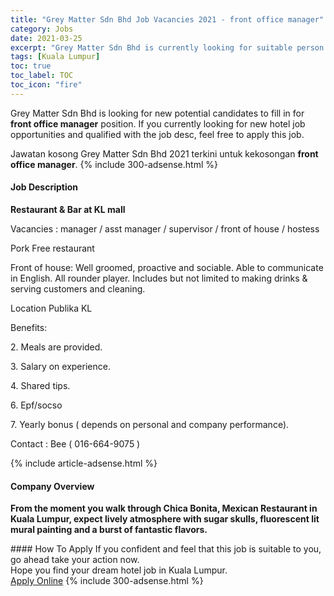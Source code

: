 ```yaml
---
title: "Grey Matter Sdn Bhd Job Vacancies 2021 - front office manager" 
category: Jobs 
date: 2021-03-25 
excerpt: "Grey Matter Sdn Bhd is currently looking for suitable person to fill in the front office manager which positioned at Kuala Lumpur" 
tags: [Kuala Lumpur] 
toc: true 
toc_label: TOC 
toc_icon: "fire" 
--- 
```


<p>Grey Matter Sdn Bhd is looking for new potential candidates to fill in for <b>front office manager</b> position. If you currently looking for new hotel job opportunities and qualified with the job desc, feel free to apply this job.
</p>Jawatan kosong Grey Matter Sdn Bhd 2021 terkini untuk kekosongan <b>front office manager</b>. 
{% include 300-adsense.html %} 
<div><div><h4>Job Description</h4></div><div><div><span><div><p><strong>Restaurant &amp; Bar at KL mall</strong></p><p>Vacancies : manager / asst manager / supervisor / front of house / hostess&#160;</p><p>Pork Free restaurant&#160;</p><p>Front of house: Well groomed, proactive and sociable. Able to communicate in English. All rounder player. Includes but not limited to making drinks &amp; serving customers and cleaning.&#160;</p><p>Location Publika KL</p><p>Benefits:</p><p>2. Meals are provided.</p><p>3. Salary on experience.&#160;</p><p>4. Shared tips.&#160;</p><p>6. Epf/socso</p><p>7. Yearly bonus ( depends on personal and company performance).</p><p>Contact : Bee ( 016-664-9075 )</p></div></span></div></div></div> 
{% include article-adsense.html %} 
<div><div><h4>Company Overview</h4></div><div><div><span><div><p><strong>From the moment you walk through Chica Bonita, Mexican Restaurant in Kuala Lumpur, expect lively atmosphere with sugar skulls, fluorescent lit mural painting and a burst of fantastic flavors.</strong></p></div></span></div></div></div> 
#### How To Apply 
If you confident and feel that this job is suitable to you, go ahead take your action now. <br/> 
Hope you find your dream hotel job in Kuala Lumpur. <br/> 
<a href="https://www.jobstreet.com.my/en/job/front-office-manager-4514698?jobId=jobstreet-my-job-4514698" class="btn btn--info" target="_blank" rel="nofollow noopenner">Apply Online</a> 
{% include 300-adsense.html %} 